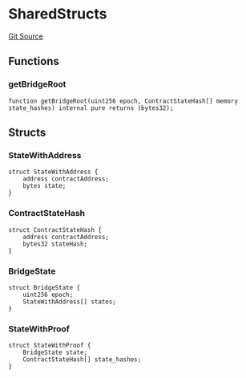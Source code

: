 # SharedStructs
[Git Source](https://github.com-VargaElod23/Taraxa-project/bridge/blob/996f61a29d91a8326c805bfdad924088129ae1a7/src/lib/SharedStructs.sol)


## Functions
### getBridgeRoot


```solidity
function getBridgeRoot(uint256 epoch, ContractStateHash[] memory state_hashes) internal pure returns (bytes32);
```

## Structs
### StateWithAddress

```solidity
struct StateWithAddress {
    address contractAddress;
    bytes state;
}
```

### ContractStateHash

```solidity
struct ContractStateHash {
    address contractAddress;
    bytes32 stateHash;
}
```

### BridgeState

```solidity
struct BridgeState {
    uint256 epoch;
    StateWithAddress[] states;
}
```

### StateWithProof

```solidity
struct StateWithProof {
    BridgeState state;
    ContractStateHash[] state_hashes;
}
```

